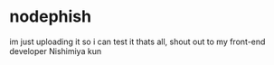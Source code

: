 # nodephish
im just uploading it so i can test it thats all,  shout out to my front-end developer Nishimiya kun
